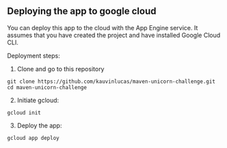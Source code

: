 ## Deploying the app to google cloud

You can deploy this app to the cloud with the App Engine service. It assumes that you have created the project and have installed Google Cloud CLI.

Deployment steps:

1. Clone and go to this repository
```
git clone https://github.com/kauvinlucas/maven-unicorn-challenge.git
cd maven-unicorn-challenge
```

2. Initiate gcloud:
```
gcloud init
```

3. Deploy the app:
```
gcloud app deploy
```